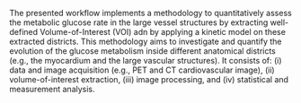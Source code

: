 The presented workflow implements a methodology to quantitatively assess the metabolic glucose rate in the large vessel structures by extracting well-defined Volume-of-Interest
(VOI) adn by applying a kinetic model on these extracted districts. 
This methodology aims to investigate and quantify the evolution of the glucose metabolism inside different anatomical districts (e.g., the myocardium and the large vascular 
structures). 
It consists of: (i) data and image acquisition (e.g., PET and CT cardiovascular image), (ii) volume-of-interest extraction, (iii) image processing, and (iv) statistical 
and measurement analysis.

